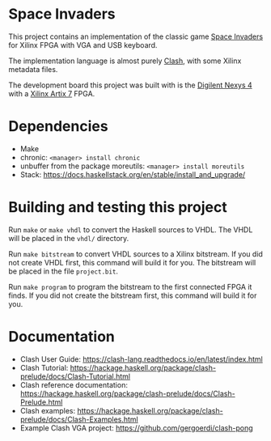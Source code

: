# Space Invaders
This project contains an implementation of the classic game [Space Invaders][space-invaders] for Xilinx FPGA with VGA and USB keyboard.

The implementation language is almost purely [Clash][clash-lang], with some Xilinx metadata files.

The development board this project was built with is the [Digilent Nexys 4][nexys4] with a [Xilinx Artix 7][artix7] FPGA.

[space-invaders]: https://en.wikipedia.org/wiki/Space_Invaders
[clash-lang]: https://clash-lang.org/
[nexys4]: https://reference.digilentinc.com/reference/programmable-logic/nexys-4/
[artix7]: https://www.xilinx.com/products/silicon-devices/fpga/artix-7.html

# Dependencies
- Make
- chronic: `<manager> install chronic`
- unbuffer from the package moreutils: `<manager> install moreutils`
- Stack: https://docs.haskellstack.org/en/stable/install_and_upgrade/

# Building and testing this project

Run `make` or `make vhdl` to convert the Haskell sources to VHDL. The VHDL will be placed in the `vhdl/` directory.

Run `make bitstream` to convert VHDL sources to a Xilinx bitstream. If you did not create VHDL first, this command will build it for you. The bitstream will be placed in the file `project.bit`.

Run `make program` to program the bitstream to the first connected FPGA it finds. If you did not create the bitstream first, this command will build it for you.

# Documentation

- Clash User Guide: https://clash-lang.readthedocs.io/en/latest/index.html
- Clash Tutorial: https://hackage.haskell.org/package/clash-prelude/docs/Clash-Tutorial.html
- Clash reference documentation: https://hackage.haskell.org/package/clash-prelude/docs/Clash-Prelude.html
- Clash examples: https://hackage.haskell.org/package/clash-prelude/docs/Clash-Examples.html
- Example Clash VGA project: https://github.com/gergoerdi/clash-pong
